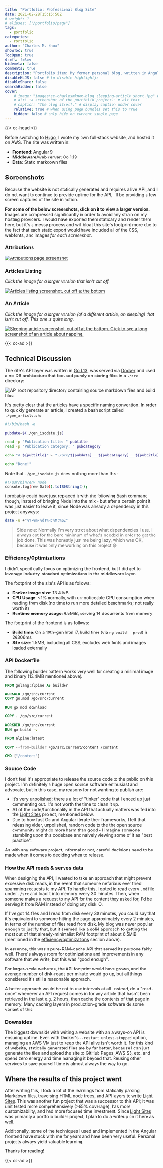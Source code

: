 ```yaml
---
title: "Portfolio: Professional Blog Site"
date: 2021-02-28T15:15:50Z
# weight: 1
# aliases: ["/portfolio/page"]
tags:
  - portfolio
categories:
  - Portfolio
author: "Charles M. Knox"
showToc: true
TocOpen: true
draft: false
hidemeta: false
comments: true
description: "Portfolio item: My former personal blog, written in Angular, Go, and static markdown files. Screenshots below."
disableHLJS: false # to disable highlightjs
disableShare: false
searchHidden: false
cover:
    # image: "images/sc-charlesmknox-blog_sleeping-article_short.jpg" # image path/url
    # alt: "A screenshot of the portfolio project." # alt text
    # caption: "The blog itself." # display caption under cover
    relative: true # when using page bundles set this to true
    hidden: false # only hide on current single page
---
```


{{< cc-head >}}

Before switching to [Hugo](https://gohugo.io), I wrote my own full-stack website, and hosted it on AWS. The site was written in:

* **Frontend**: Angular 9
* **Middleware**/web server: Go 1.13
* **Data**: Static markdown files

## Screenshots

Because the website is not statically generated and requires a live API, and I do not want to continue to provide uptime for the API, I'll be providing a few screen captures of the site in action.

**For some of the below screenshots, click on it to view a larger version.** Images are compressed significantly in order to avoid any strain on my hosting providers. I would have exported them statically and render them here, but it's a messy process and will bloat this site's footprint more due to the fact that each static export would have included all of the CSS, webfonts, and images _for each screenshot_.

### Attributions

[![Attributions page screenshot](images/sc-charlesmknox-blog_attributions_long.jpg)](images/sc-charlesmknox-blog_attributions_long.jpg)

### Articles Listing

*Click the image for a larger version that isn't cut off.*

[![Articles listing screenshot, cut off at the bottom](images/sc-charlesmknox-blog_all-articles_short.jpg)](images/sc-charlesmknox-blog_all-articles_long.jpg)

### An Article

*Click the image for a larger version (of a different article, on sleeping) that isn't cut off. This one is quite long.*

[![Sleeping article screenshot, cut off at the bottom. Click to see a long screenshot of an article about napping.](images/sc-charlesmknox-blog_sleeping-article_short.jpg)](images/sc-charlesmknox-blog_napping-article_long.jpg)

{{< cc-ad >}}

## Technical Discussion

The site's API layer was written in [Go 1.13](https://golang.org), was served via [Docker](https://docker.com) and used a no-DB architecture that focused purely on storing files in a `./src` directory:

![API root repository directory containing source markdown files and build files](images/api_directory_layout.jpg)

It's pretty clear that the articles have a specific naming convention. In order to quickly generate an article, I created a bash script called `./gen_article.sh`:

```bash
#!/bin/bash -e

pubdate=$(./gen_isodate.js)

read -p "Publication title: " pubtitle
read -p "Publication category: " pubcategory

echo "# ${pubtitle}" > "./src/${pubdate}___${pubcategory}___${pubtitle}.md"

echo "Done!"
```

Note that `./gen_isodate.js` does nothing more than this:

```bash
#!/usr/bin/env node
console.log(new Date().toISOString());
```

I probably could have just replaced it with the following Bash command though, instead of bringing Node into the mix - but after a certain point it was just easier to leave it, since Node was already a dependency in this project anyways:

```bash
date -u +"%Y-%m-%dT%H:%M:%SZ"
```

> Side note: Normally I'm very strict about what dependencies I use. I always opt for the bare minimum of what's needed in order to get the job done. This was honestly just me being lazy, which was OK, because it was only me working on this project :smile:

### Efficiency/Optimizations

I didn't specifically focus on optimizing the frontend, but I did get to leverage industry-standard optimizations in the middleware layer.

The footprint of the site's API is as follows:

* **Docker image size**: 13.4 MB
* **CPU Usage**: <1% normally, with un-noticeable CPU consumption when reading from disk (no time to run more detailed benchmarks; not really worth it)
* **Runtime memory usage**: 6.5MiB, serving 14 documents from memory

The footprint of the frontend is as follows:

* **Build time**: On a 10th-gen Intel i7, build time (via `ng build --prod`) is 26306ms
* **Site size**: 1.5MB, including all CSS; excludes web fonts and images loaded externally

### API Dockerfile

The following builder pattern works very well for creating a minimal image and binary (13.4MB mentioned above).

```Dockerfile
FROM golang:alpine AS builder

WORKDIR /go/src/current
COPY go.mod /go/src/current

RUN go mod download

COPY . /go/src/current

WORKDIR /go/src/current
RUN go build -v

FROM alpine:latest

COPY --from=builder /go/src/current/content /content

CMD ["/content"]
```

### Source Code

I don't feel it's appropriate to release the source code to the public on this project. I'm definitely a huge open source software enthusiast and advocate, but in this case, my reasons for not wanting to publish are:

* It's very unpolished; there's a lot of "tinker" code that I ended up just commenting out. It's not worth the time to clean it up.
* All of the code/functionality in the API that actually matters was fed into the [Light Sites](https://gitlab.com/light-sites/light-sites) project, mentioned below.
* Due to how fast Go and Angular iterate their frameworks, I felt that releasing older, unpolished, random code to the the open source community might do more harm than good - I imagine someone stumbling upon this codebase and naively viewing some of it as "best practice".

As with any software project, informal or not, careful decisions need to be made when it comes to deciding when to release.

### How the API reads & serves data

When designing the API, I wanted to take an approach that might prevent excessive disk reads, in the event that someone nefarious ever tried spamming requests to my API. To handle this, I opted to read every `.md` file under `./src` and load it into memory every 30 minutes. Then, when someone makes a request to my API for the content they asked for, I'd be serving it from RAM instead of doing any disk IO.

If I've got 14 files and I read from disk every 30 minutes, you could say that it's equivalent to someone hitting the page approximately every 2 minutes, in terms of the number of files read from disk. My blog was never popular enough to justify that, but it seemed like a solid approach to getting the most out of that already-minimalist RAM footprint of about 6.5MiB (mentioned in the [efficiency/optimizations](#efficiencyoptimizations) section above).

In essence, this was a pure-RAM-cache API that served its purpose fairly well. There's always room for optimizations and improvements in any software that we write, but this was "good enough".

For larger-scale websites, the API footprint would have grown, and the average number of disk-reads per minute would go up, but all things considered it's still a reasonable approach.

A better approach would be not to use intervals at all. Instead, do a "read-once" whenever an API request comes in for any article that hasn't been retrieved in the last e.g. 2 hours, then cache the contents of that page in memory. Many caching layers in production-grade software do some variant of this.

### Downsides

The biggest downside with writing a website with an always-on API is ensuring uptime. Even with Docker's `--restart unless-stopped` option, managing an AWS VM just to keep the API alive isn't worth it. For this kind of website, statically generated files are by far better, because I can just generate the files and upload the site to GitHub Pages, AWS S3, etc. and spend zero energy and time managing it beyond that. Reusing other services to save yourself time is almost always the way to go.

## Where the results of this project went

After writing this, I took a lot of the learnings from statically parsing Markdown files, traversing HTML node trees, and API layers to write [Light Sites](https://gitlab.com/light-sites/light-sites). This was another fun project that was a successor to this API; it was unit tested more comprehensively (>95% coverage), has more customizability, and had more focused time investment. Since [Light Sites](https://gitlab.com/light-sites/light-sites) was primarily a portfolio builder project, I plan to do a writeup on it here as well.

Additionally, some of the techniques I used and implemented in the Angular frontend have stuck with me for years and have been very useful. Personal projects always yield valuable learning.

Thanks for reading!

{{< cc-ad >}}
